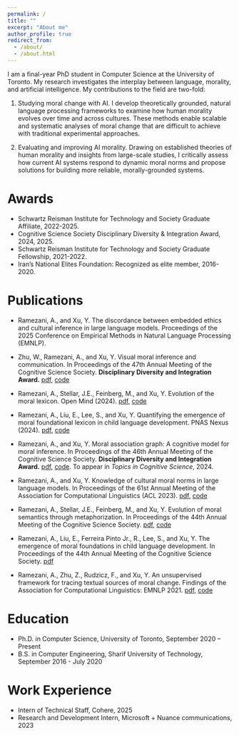```yaml
---
permalink: /
title: ""
excerpt: "About me"
author_profile: true
redirect_from: 
  - /about/
  - /about.html
---
```

I am a final-year PhD student in Computer Science at the University of Toronto. My research investigates the interplay between language, morality, and artificial intelligence. My contributions to the field are two-fold:

1) Studying moral change with AI. I develop theoretically grounded, natural language processing frameworks to examine how human morality evolves over time and across cultures. These methods enable scalable and systematic analyses of moral change that are difficult to achieve with traditional experimental approaches.


2) Evaluating and improving AI morality. Drawing on established theories of human morality and insights from large-scale studies, I critically assess how current AI systems respond to dynamic moral norms and propose solutions for building more reliable, morally-grounded systems.


Awards
======
* Schwartz Reisman Institute for Technology and Society Graduate Affiliate, 2022-2025.
* Cognitive Science Society Disciplinary Diversity & Integration Award, 2024, 2025.
* Schwartz Reisman Institute for Technology and Society Graduate Fellowship, 2021-2022.
* Iran’s National Elites Foundation: Recognized as elite member, 2016-2020.


Publications
======
* Ramezani, A., and Xu, Y. The discordance between embedded ethics and cultural inference in large language models. Proceedings of the 2025 Conference on Empirical Methods in Natural Language Processing (EMNLP).

* Zhu, W., Ramezani, A., and Xu, Y. Visual moral inference and communication. In Proceedings of the 47th Annual Meeting of the Cognitive Science Society. **Disciplinary Diversity and Integration Award.** [pdf](https://arxiv.org/pdf/2504.11473), [code](https://github.com/CoderWarren/Visual-Moral-Stimuli)

* Ramezani, A., Stellar, J.E., Feinberg, M., and Xu, Y. Evolution of the moral lexicon. Open Mind (2024). [pdf](https://direct.mit.edu/opmi/article/doi/10.1162/opmi_a_00164/124593/Evolution-of-the-Moral-Lexicon), [code](https://osf.io/mnsjk/?view_only=02b9f8d85b414bc797d51d25ac6801ff)

* Ramezani, A., Liu, E., Lee, S., and Xu, Y. Quantifying the emergence of moral foundational lexicon in child language development. PNAS Nexus (2024). [pdf](https://academic.oup.com/pnasnexus/article/3/8/pgae278/7727703?login=true), [code](https://osf.io/knu6s/)

* Ramezani, A., and Xu, Y. Moral association graph: A cognitive model for moral inference. In Proceedings of the 46th Annual Meeting of the Cognitive Science Society. **Disciplinary Diversity and Integration Award.** [pdf](https://escholarship.org/uc/item/8qj2b5k0), [code](https://osf.io/pe6qt/wiki/home/?view_only=6781f237174a4eb7ae2b0e826fb2fb8c). To appear in *Topics in Cognitive Science*, 2024.

* Ramezani, A., and Xu, Y. Knowledge of cultural moral norms in large language models. In Proceedings of the 61st Annual Meeting of the Association for Computational Linguistics (ACL 2023). [pdf](https://arxiv.org/pdf/2306.01857.pdf), [code](https://github.com/AidaRamezani/cultural_inference)

* Ramezani, A., Stellar, J.E., Feinberg, M., and Xu, Y. Evolution of moral semantics through metaphorization. In Proceedings of the 44th Annual Meeting of the Cognitive Science Society. [pdf](https://escholarship.org/uc/item/668700sf), [code](https://osf.io/mnsjk/?view_only=02b9f8d85b414bc797d51d25ac6801ff)

* Ramezani, A., Liu, E., Ferreira Pinto Jr., R., Lee, S., and Xu, Y. The emergence of moral foundations in child language development. In Proceedings of the 44th Annual Meeting of the Cognitive Science Society. [pdf](https://escholarship.org/uc/item/3qv9h3j9)

* Ramezani, A., Zhu, Z., Rudzicz, F., and Xu, Y. An unsupervised framework for tracing textual sources of moral change. Findings of the Association for Computational Linguistics: EMNLP 2021. [pdf](https://aclanthology.org/2021.findings-emnlp.105.pdf), [code](https://github.com/AidaRamezani/moral-source-tracing)


Education
======
* Ph.D. in Computer Science, University of Toronto, September 2020 – Present
* B.S. in Computer Engineering, Sharif University of Technology, September 2016 - July 2020

Work Experience
======
* Intern of Technical Staff, Cohere, 2025
* Research and Development Intern, Microsoft + Nuance communications, 2023


<!-- A data-driven personal website

======
Like many other Jekyll-based GitHub Pages templates, academicpages makes you separate the website's content from its form. The content & metadata of your website are in structured markdown files, while various other files constitute the theme, specifying how to transform that content & metadata into HTML pages. You keep these various markdown (.md), YAML (.yml), HTML, and CSS files in a public GitHub repository. Each time you commit and push an update to the repository, the [GitHub pages](https://pages.github.com/) service creates static HTML pages based on these files, which are hosted on GitHub's servers free of charge.

Many of the features of dynamic content management systems (like Wordpress) can be achieved in this fashion, using a fraction of the computational resources and with far less vulnerability to hacking and DDoSing. You can also modify the theme to your heart's content without touching the content of your site. If you get to a point where you've broken something in Jekyll/HTML/CSS beyond repair, your markdown files describing your talks, publications, etc. are safe. You can rollback the changes or even delete the repository and start over -- just be sure to save the markdown files! Finally, you can also write scripts that process the structured data on the site, such as [this one](https://github.com/academicpages/academicpages.github.io/blob/master/talkmap.ipynb) that analyzes metadata in pages about talks to display [a map of every location you've given a talk](https://academicpages.github.io/talkmap.html).

Getting started
======
1. Register a GitHub account if you don't have one and confirm your e-mail (required!)
1. Fork [this repository](https://github.com/academicpages/academicpages.github.io) by clicking the "fork" button in the top right. 
1. Go to the repository's settings (rightmost item in the tabs that start with "Code", should be below "Unwatch"). Rename the repository "[your GitHub username].github.io", which will also be your website's URL.
1. Set site-wide configuration and create content & metadata (see below -- also see [this set of diffs](http://archive.is/3TPas) showing what files were changed to set up [an example site](https://getorg-testacct.github.io) for a user with the username "getorg-testacct")
1. Upload any files (like PDFs, .zip files, etc.) to the files/ directory. They will appear at https://[your GitHub username].github.io/files/example.pdf.  
1. Check status by going to the repository settings, in the "GitHub pages" section

Site-wide configuration
------
The main configuration file for the site is in the base directory in [_config.yml](https://github.com/academicpages/academicpages.github.io/blob/master/_config.yml), which defines the content in the sidebars and other site-wide features. You will need to replace the default variables with ones about yourself and your site's github repository. The configuration file for the top menu is in [_data/navigation.yml](https://github.com/academicpages/academicpages.github.io/blob/master/_data/navigation.yml). For example, if you don't have a portfolio or blog posts, you can remove those items from that navigation.yml file to remove them from the header. 

Create content & metadata
------
For site content, there is one markdown file for each type of content, which are stored in directories like _publications, _talks, _posts, _teaching, or _pages. For example, each talk is a markdown file in the [_talks directory](https://github.com/academicpages/academicpages.github.io/tree/master/_talks). At the top of each markdown file is structured data in YAML about the talk, which the theme will parse to do lots of cool stuff. The same structured data about a talk is used to generate the list of talks on the [Talks page](https://academicpages.github.io/talks), each [individual page](https://academicpages.github.io/talks/2012-03-01-talk-1) for specific talks, the talks section for the [CV page](https://academicpages.github.io/cv), and the [map of places you've given a talk](https://academicpages.github.io/talkmap.html) (if you run this [python file](https://github.com/academicpages/academicpages.github.io/blob/master/talkmap.py) or [Jupyter notebook](https://github.com/academicpages/academicpages.github.io/blob/master/talkmap.ipynb), which creates the HTML for the map based on the contents of the _talks directory).

**Markdown generator**

I have also created [a set of Jupyter notebooks](https://github.com/academicpages/academicpages.github.io/tree/master/markdown_generator
) that converts a CSV containing structured data about talks or presentations into individual markdown files that will be properly formatted for the academicpages template. The sample CSVs in that directory are the ones I used to create my own personal website at stuartgeiger.com. My usual workflow is that I keep a spreadsheet of my publications and talks, then run the code in these notebooks to generate the markdown files, then commit and push them to the GitHub repository.

How to edit your site's GitHub repository
------
Many people use a git client to create files on their local computer and then push them to GitHub's servers. If you are not familiar with git, you can directly edit these configuration and markdown files directly in the github.com interface. Navigate to a file (like [this one](https://github.com/academicpages/academicpages.github.io/blob/master/_talks/2012-03-01-talk-1.md) and click the pencil icon in the top right of the content preview (to the right of the "Raw | Blame | History" buttons). You can delete a file by clicking the trashcan icon to the right of the pencil icon. You can also create new files or upload files by navigating to a directory and clicking the "Create new file" or "Upload files" buttons. 

Example: editing a markdown file for a talk
![Editing a markdown file for a talk](/images/editing-talk.png)

For more info
------
More info about configuring academicpages can be found in [the guide](https://academicpages.github.io/markdown/). The [guides for the Minimal Mistakes theme](https://mmistakes.github.io/minimal-mistakes/docs/configuration/) (which this theme was forked from) might also be helpful.
 -->
